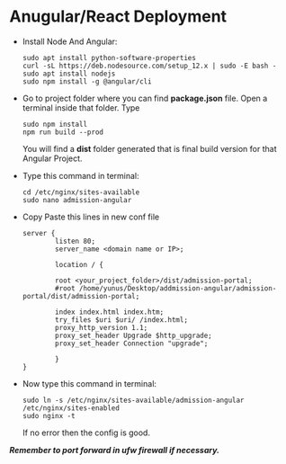 
# Anugular/React Deployment


- Install Node And Angular:
  ```
  sudo apt install python-software-properties
  curl -sL https://deb.nodesource.com/setup_12.x | sudo -E bash -
  sudo apt install nodejs
  sudo npm install -g @angular/cli
  ```
- Go to project folder where you can find **package.json** file. Open a terminal inside that folder. Type
  ```
  sudo npm install
  npm run build --prod
  ```
  You will find a **dist** folder generated that is final build version for that Angular Project.
  
- Type this command in terminal:
  ```
  cd /etc/nginx/sites-available
  sudo nano admission-angular
  ```
- Copy Paste this lines in new conf file
  ```
  server {
          listen 80;
          server_name <domain name or IP>;

          location / {

          root <your_project_folder>/dist/admission-portal;
          #root /home/yunus/Desktop/addmission-angular/admission-portal/dist/admission-portal;

          index index.html index.htm;
          try_files $uri $uri/ /index.html;
          proxy_http_version 1.1;
          proxy_set_header Upgrade $http_upgrade;
          proxy_set_header Connection "upgrade";

          }
  }

  ```
 - Now type this command in terminal:
   ```
   sudo ln -s /etc/nginx/sites-available/admission-angular /etc/nginx/sites-enabled
   sudo nginx -t
   ```
   
   If no error then the config is good.
   
 ***Remember to port forward in ufw firewall if necessary.***
